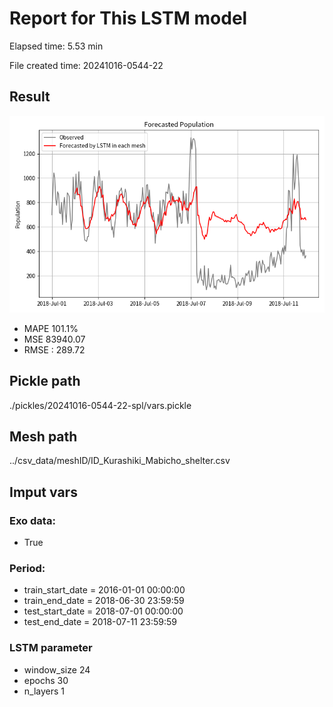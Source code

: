 
# Report for This LSTM model 
Elapsed time: 5.53 min

File created time: 20241016-0544-22

## Result 
<img src="20241016-0544-22.png" width='600'/>

- MAPE	101.1%
- MSE 	83940.07
- RMSE : 289.72

## Pickle path
./pickles/20241016-0544-22-spl/vars.pickle

## Mesh path
../csv_data/meshID/ID_Kurashiki_Mabicho_shelter.csv

## Imput vars

### Exo data:
- True

### Period:
- train_start_date    = 2016-01-01 00:00:00
- train_end_date      = 2018-06-30 23:59:59
- test_start_date     = 2018-07-01 00:00:00  
- test_end_date       = 2018-07-11 23:59:59

### LSTM parameter
- window_size	24
- epochs	30
- n_layers	1

